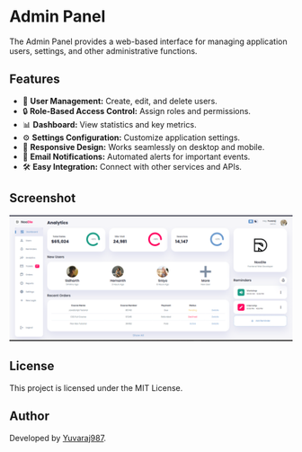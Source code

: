 # Admin Panel

The Admin Panel provides a web-based interface for managing application users, settings, and other administrative functions.

## Features

- 👤 **User Management:** Create, edit, and delete users.
- 🔒 **Role-Based Access Control:** Assign roles and permissions.
- 📊 **Dashboard:** View statistics and key metrics.
- ⚙️ **Settings Configuration:** Customize application settings.
- 📱 **Responsive Design:** Works seamlessly on desktop and mobile.
- 📧 **Email Notifications:** Automated alerts for important events.
- 🛠️ **Easy Integration:** Connect with other services and APIs.

## Screenshot

![Screenshot](/noodle1.png)

## License

This project is licensed under the MIT License.

## Author

Developed by [Yuvaraj987](https://github.com/Yuvaraj987).
